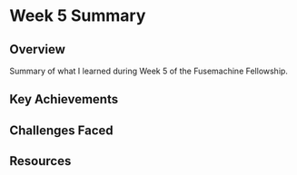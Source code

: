 # Week 5 Summary

## Overview
Summary of what I learned during Week 5 of the Fusemachine Fellowship.

## Key Achievements

## Challenges Faced

## Resources
